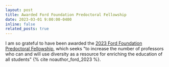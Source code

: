 ```yaml
---
layout: post
title: Awarded Ford Foundation Predoctoral Fellowship
date: 2023-03-01 9:00:00-0400
inline: false
related_posts: true
---
```


I am so grateful to have been awarded the <a href="https://ra.nas.edu/FordFellows20/ExtRpts/PressReleaseRoster.aspx?RptMode=AW&CompYr=2023">2023 Ford Foundation Predoctoral Fellowship</a>, which seeks "to increase  the number of professors who can and will use diversity as a resource for enriching the education of all students" {% cite noauthor_ford_2023 %}.